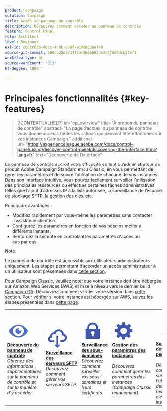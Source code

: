 ```yaml
---
product: campaign
solution: Campaign
title: Accès au panneau de contrôle
description: Découvrez comment accéder au panneau de contrôle
feature: Control Panel
role: Architect
level: Beginner
exl-id: cb6cc63b-d6cc-4c8b-870f-e108d05aa740
source-git-commit: 599cb22da734f53c0b06583be3e47668dcb57ef1
workflow-type: ht
source-wordcount: '313'
ht-degree: 100%

---
```


# Principales fonctionnalités {#key-features}

>[!CONTEXTUALHELP]
>id="cp_overview"
>title="À propos du panneau de contrôle"
>abstract="La page d’accueil du panneau de contrôle vous donne accès à toutes les actions qui peuvent être effectuées sur vos instances Campaign."
>additional-url="https://experienceleague.adobe.com/docs/control-panel/using/discover-control-panel/discovering-the-interface.html?lang=fr" text="Découverte de l’interface"

Le panneau de contrôle accroît votre efficacité en tant qu’administrateur de produit Adobe Campaign Standard et/ou Classic, en vous permettant de gérer les paramètres et de suivre l’utilisation de chacune de vos instances. Dans son interface intuitive, vous pouvez facilement surveiller l’utilisation des principales ressources ou effectuer certaines tâches administratives telles que l’ajout d’adresses IP à la liste autorisée, la surveillance de l’espace de stockage SFTP, la gestion des clés, etc.

Principaux avantages :

* Modifiez rapidement par vous-même les paramètres sans contacter l’assistance clientèle.
* Configurez les paramètres en fonction de vos besoins métier à différents instants.
* Renforcez la sécurité en contrôlant les paramètres d&#39;accès au cas par cas.

>[!NOTE]
>
>Le panneau de contrôle est accessible aux utilisateurs administrateurs uniquement. Les étapes permettant d’accorder un accès administrateur à un utilisateur sont présentées dans [cette section](https://experienceleague.adobe.com/docs/control-panel/using/discover-control-panel/managing-permissions.html?lang=fr#discover-control-panel).
>
>Pour Campaign Classic, veuillez noter que votre instance doit être hébergée sur Amazon Web Services (AWS) et mise à niveau vers le dernier build [Campaign GA](https://experienceleague.adobe.com/docs/campaign-classic/using/release-notes/rn-overview.html?lang=fr#rn-statuses). Découvrez comment vérifier votre version dans [cette section](https://experienceleague.adobe.com/docs/campaign-classic/using/getting-started/starting-with-adobe-campaign/launching-adobe-campaign.html?lang=fr#getting-your-campaign-version). Pour vérifier si votre instance est hébergée sur AWS, suivez les étapes présentées dans [cette page](../../faq.md).

<table style="table-layout:fixed">
<tr>
    <td>
        <a href="../../discover/using/accessing-control-panel.md"><img alt="conditions" src="assets/do-not-localize/discover.png"/></a>
        <div><a href="../../discover/using/accessing-control-panel.md"><strong>Découverte du panneau de contrôle</strong></a></div>
        <em>Obtenez des informations supplémentaires sur le panneau de contrôle et sur la manière d’y accéder.</em>
    </td>
    <td>
        <a href="../../sftp/using/about-sftp-management.md"><img alt="conditions" src="assets/do-not-localize/sftp.png"/></a>
        <div><a href="../../sftp/using/about-sftp-management.md"><strong>Surveillance des serveurs SFTP</strong></a></div>
        <em>Découvrez comment gérer vos serveurs SFTP.</em>
    </td>
    <td>
        <a href="../../subdomains-certificates/using/subdomains-branding.md"><img alt="conditions" src="assets/do-not-localize/subdomains.png"/></a>
        <div><a href="../../subdomains-certificates/using/subdomains-branding.md"><strong>Surveillance des sous-domaines</strong></a></div>
        <em>Découvrez comment surveiller vos sous-domaines et leurs certificats.</em>
    </td>
    <td>
        <a href="../../instances-settings/using/ip-allow-listing-instance-access.md"><img alt="conditions" src="assets/do-not-localize/instance_settings.png"/></a>
        <div><a href="../../instances-settings/using/ip-allow-listing-instance-access.md"><strong>Gestion des paramètres des instances</strong></a></div>
        <br/><em>Découvrez comment gérer les paramètres des instances (Campaign Classic uniquement).</em>
    </td>
    <td>
        <a href="../../performance-monitoring/using/about-performance-monitoring.md"><img alt="conditions" src="assets/do-not-localize/monitoring-performance.png"/></a>
        <div><a href="../../performance-monitoring/using/about-performance-monitoring.md"><strong>Surveillance des performances</strong></a></div>
        <br/><em>Découvrez comment surveiller l’utilisation des ressources clés sur vos instances.</em>
    </td>
</tr>
</table>
